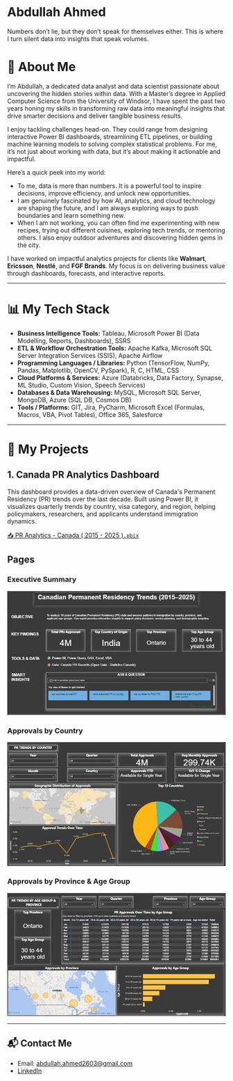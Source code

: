 # Abdullah Ahmed  

Numbers don’t lie, but they don’t speak for themselves either.
This is where I turn silent data into insights that speak volumes.

# 🧠 About Me  

I’m Abdullah, a dedicated data analyst and data scientist passionate about uncovering the hidden stories within data. With a Master’s degree in Applied Computer Science from the University of Windsor, I have spent the past two years honing my skills in transforming raw data into meaningful insights that drive smarter decisions and deliver tangible business results.

I enjoy tackling challenges head-on. They could range from designing interactive Power BI dashboards, streamlining ETL pipelines, or building machine learning models to solving complex  statistical problems. For me, it’s not just about working with data, but it’s about making it actionable and impactful.

Here’s a quick peek into my world:

- To me, data is more than numbers. It is a powerful tool to inspire decisions, improve efficiency, and unlock new opportunities.  
- I am genuinely fascinated by how AI, analytics, and cloud technology are shaping the future, and I am always exploring ways to push boundaries and learn something new.  
- When I am not working, you can often find me experimenting with new recipes, trying out different cuisines, exploring tech trends, or mentoring others. I also enjoy outdoor adventures and discovering hidden gems in the city.

I have worked on impactful analytics projects for clients like **Walmart**, **Ericsson**, **Nestlé**, and **FGF Brands**. My focus is on delivering business value through dashboards, forecasts, and interactive reports.

---

# 📊 My Tech Stack  
- **Business Intelligence Tools:** Tableau, Microsoft Power BI (Data Modelling, Reports, Dashboards), SSRS  
- **ETL & Workflow Orchestration Tools:** Apache Kafka, Microsoft SQL Server Integration Services (SSIS), Apache Airflow  
- **Programming Languages / Libraries:** Python (TensorFlow, NumPy, Pandas, Matplotlib, OpenCV, PySpark), R, C, HTML, CSS  
- **Cloud Platforms & Services:** Azure (Databricks, Data Factory, Synapse, ML Studio, Custom Vision, Speech Services)  
- **Databases & Data Warehousing:** MySQL, Microsoft SQL Server, MongoDB, Azure (SQL DB, Cosmos DB)  
- **Tools / Platforms:** GIT, Jira, PyCharm, Microsoft Excel (Formulas, Macros, VBA, Pivot Tables), Office 365, Salesforce  

---

# 📁 My Projects  

## 1. Canada PR Analytics Dashboard  
This dashboard provides a data-driven overview of Canada's Permanent Residency (PR) trends over the last decade. Built using Power BI, it visualizes quarterly trends by country, visa category, and region, helping policymakers, researchers, and applicants understand immigration dynamics.

[📥 PR Analytics - Canada ( 2015 - 2025 )`.pbix`]([https://onedrive.live.com/your-link-here](https://1drv.ms/u/c/f5a705bda4166878/ERLuZoInpW1Dili9l6vAQ7AB1Jhc0slsJAa7q5VJTElUWg?e=1I5M2I))

## Pages 

### Executive Summary
![Executive Summary](images/Executive_Summary.jpg)

### Approvals by Country
![Approvals by Country](images/approvals_country.jpg)

### Approvals by Province & Age Group
![Approvals by Province & Age Group](images/approvals_province_agegroup.jpg)

---

## 📬 Contact Me  
- Email: [abdullah.ahmed2603@gmail.com](mailto:abdullah.ahmed2603@gmail.com)  
- [LinkedIn](https://www.linkedin.com/in/abdu26399)
